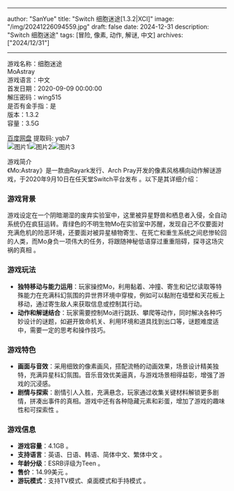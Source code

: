 
---
author: "SanYue"
title: "Switch 细胞迷途[1.3.2|XCI]"
image: "/img/20241226094559.jpg"
draft: false
date: 2024-12-31
description: "Switch 细胞迷途"
tags: [冒险, 像素, 动作, 解谜, 中文]
archives: ["2024/12/31"]

---

游戏名称：细胞迷途   
MoAstray    
游戏语言：中文  
首发日期：2020-09-09 00:00:00  
解压密码：wing515  
是否有金手指：是  
版本：1.3.2   
容量：3.5G

[百度网盘](https://pan.baidu.com/s/1KTFgOX-TgnIsBRxx-PdFcw) 提取码: yqb7  
![图片1](/img/31a2be.jpg)![图片2](/img/sd7d8a.jpg)![图片3](/img/143c75.jpg)  

游戏简介  
《Mo:Astray》是一款由Rayark发行、Arch Pray开发的像素风格横向动作解谜游戏，于2020年9月10日在任天堂Switch平台发布 。以下是其详细介绍：

### 游戏背景
游戏设定在一个阴暗潮湿的废弃实验室中，这里被异星野兽和栖息者入侵，全自动系统仍在疯狂运转。青绿色的不明生物Mo在实验室中苏醒，发现自己不仅要面对充满危机的险恶环境，还要面对被异星植物寄生、在死亡和重生系统之间悲惨轮回的人类，而Mo身负一项伟大的任务，将跟随神秘低语穿过重重阻碍，探寻这场灾祸的真相 。

### 游戏玩法
- **独特移动与能力运用**：玩家操控Mo，利用黏着、冲撞、寄生和记忆读取等特殊能力在充满科幻氛围的异世界环境中穿梭，例如可以黏附在墙壁和天花板上移动，通过寄生敌人来获取信息或控制其行动。
- **动作和解谜结合**：玩家需要控制Mo进行跳跃、攀爬等动作，同时解决各种巧妙设计的谜题，如避开致命机关、利用环境和道具找到出口等，谜题难度适中，需要一定的思考和操作技巧。

### 游戏特色
- **画面与音效**：采用细致的像素画风，搭配流畅的动画效果，场景设计精美独特，充满异星科幻氛围。音乐音效优美逼真，与游戏场景相得益彰，增强了游戏的沉浸感。
- **剧情与探索**：剧情引人入胜，充满悬念，玩家通过收集关键材料解锁更多剧情，拼凑出事件的真相。游戏中还有各种隐藏元素和彩蛋，增加了游戏的趣味性和可探索性 。

### 游戏信息
- **游戏容量**：4.1GB 。
- **支持语言**：英语、日语、韩语、简体中文、繁体中文 。
- **年龄分级**：ESRB评级为Teen 。
- **售价**：14.99美元 。
- **游玩模式**：支持TV模式、桌面模式和手持模式 。
